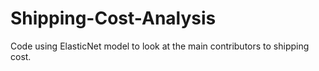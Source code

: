 # Shipping-Cost-Analysis

Code using ElasticNet model to look at the main contributors to shipping cost.
